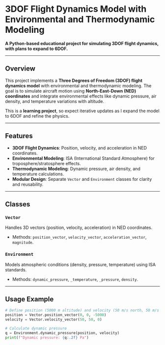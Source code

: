# 3DOF Flight Dynamics Model with Environmental and Thermodynamic Modeling

**A Python-based educational project for simulating 3DOF flight dynamics, with plans to expand to 6DOF.**

---

## Overview
This project implements a **Three Degrees of Freedom (3DOF) flight dynamics model** with environmental and thermodynamic modeling. The goal is to simulate aircraft motion using **North-East-Down (NED) coordinates** and integrate environmental effects like dynamic pressure, air density, and temperature variations with altitude.

This is a **learning project**, so expect iterative updates as I expand the model to 6DOF and refine the physics.

---

## Features
- **3DOF Flight Dynamics**: Position, velocity, and acceleration in NED coordinates.
- **Environmental Modeling**: ISA (International Standard Atmosphere) for troposphere/stratosphere effects.
- **Thermodynamic Modeling**: Dynamic pressure, air density, and temperature calculations.
- **Modular Design**: Separate `Vector` and `Environment` classes for clarity and reusability.

---

## Classes
### `Vector`
Handles 3D vectors (position, velocity, acceleration) in NED coordinates.
- Methods: `position_vector`, `velocity_vector`, `acceleration_vector`, `magnitude`.

### `Environment`
Models atmospheric conditions (density, pressure, temperature) using ISA standards.
- Methods: `dynamic_pressure`, `_temperature`, `_pressure`, `density`.

---

## Usage Example
```python
# Define position (5000 m altitude) and velocity (50 m/s north, 50 m/s east)
position = Vector.position_vector(0, 0, -5000)
velocity = Vector.velocity_vector(50, 50, 0)

# Calculate dynamic pressure
q = Environment.dynamic_pressure(position, velocity)
print(f"Dynamic pressure: {q:.2f} Pa")
